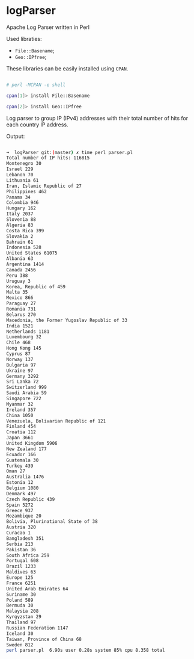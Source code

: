 # logParser
Apache Log Parser written in Perl

Used libraties:
* `File::Basename`;
* `Geo::IPfree`;

These libraries can be easily installed using `CPAN`.

```bash

# perl -MCPAN -e shell

cpan[1]> install File::Basename

cpan[2]> install Geo::IPfree

```

Log parser to group IP (IPv4) addresses with their total number of hits for each country IP address.

Output:

```bash

➜  logParser git:(master) ✗ time perl parser.pl
Total number of IP hits: 116815
Montenegro 30
Israel 229
Lebanon 70
Lithuania 61
Iran, Islamic Republic of 27
Philippines 462
Panama 34
Colombia 946
Hungary 162
Italy 2037
Slovenia 88
Algeria 83
Costa Rica 399
Slovakia 2
Bahrain 61
Indonesia 528
United States 61075
Albania 63
Argentina 1414
Canada 2456
Peru 388
Uruguay 3
Korea, Republic of 459
Malta 35
Mexico 866
Paraguay 27
Romania 731
Belarus 270
Macedonia, the Former Yugoslav Republic of 33
India 1521
Netherlands 1181
Luxembourg 32
Chile 468
Hong Kong 145
Cyprus 87
Norway 137
Bulgaria 97
Ukraine 97
Germany 3292
Sri Lanka 72
Switzerland 999
Saudi Arabia 59
Singapore 722
Myanmar 32
Ireland 357
China 1050
Venezuela, Bolivarian Republic of 121
Finland 454
Croatia 112
Japan 3661
United Kingdom 5906
New Zealand 177
Ecuador 166
Guatemala 30
Turkey 439
Oman 27
Australia 1476
Estonia 12
Belgium 1080
Denmark 497
Czech Republic 439
Spain 5272
Greece 937
Mozambique 20
Bolivia, Plurinational State of 38
Austria 320
Curacao 1
Bangladesh 351
Serbia 213
Pakistan 36
South Africa 259
Portugal 608
Brazil 1233
Maldives 63
Europe 125
France 6251
United Arab Emirates 64
Suriname 30
Poland 589
Bermuda 30
Malaysia 208
Kyrgyzstan 29
Thailand 97
Russian Federation 1147
Iceland 30
Taiwan, Province of China 68
Sweden 812
perl parser.pl  6.90s user 0.28s system 85% cpu 8.358 total

```
